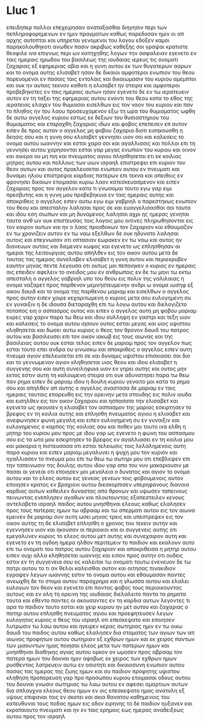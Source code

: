 # Lluc 1
επειδηπερ πολλοι επεχειρησαν αναταξασθαι διηγησιν περι των πεπληροφορημενων εν ημιν πραγματων
καθως παρεδοσαν ημιν οι απ αρχης αυτοπται και υπηρεται γενομενοι του λογου 
εδοξεν καμοι παρηκολουθηκοτι ανωθεν πασιν ακριβως καθεξης σοι γραψαι κρατιστε θεοφιλε
ινα επιγνως περι ων κατηχηθης λογων την ασφαλειαν
εγενετο εν ταις ημεραις ηρωδου του βασιλεως της ιουδαιας ιερευς τις ονοματι ζαχαριας εξ εφημεριας αβια και η γυνη αυτου εκ των θυγατερων ααρων και το ονομα αυτης ελισαβετ
ησαν δε δικαιοι αμφοτεροι ενωπιον του θεου πορευομενοι εν πασαις ταις εντολαις και δικαιωμασιν του κυριου αμεμπτοι
και ουκ ην αυτοις τεκνον καθοτι η ελισαβετ ην στειρα και αμφοτεροι προβεβηκοτες εν ταις ημεραις αυτων ησαν
εγενετο δε εν τω ιερατευειν αυτον εν τη ταξει της εφημεριας αυτου εναντι του θεου
κατα το εθος της ιερατειας ελαχεν του θυμιασαι εισελθων εις τον ναον του κυριου
και παν το πληθος ην του λαου προσευχομενον εξω τη ωρα του θυμιαματος
ωφθη δε αυτω αγγελος κυριου εστως εκ δεξιων του θυσιαστηριου του θυμιαματος 
και εταραχθη ζαχαριας ιδων και φοβος επεπεσεν επ αυτον
ειπεν δε προς αυτον ο αγγελος μη φοβου ζαχαρια διοτι εισηκουσθη η δεησις σου και η γυνη σου ελισαβετ γεννησει υιον σοι και καλεσεις το ονομα αυτου ιωαννην
και εσται χαρα σοι και αγαλλιασις και πολλοι επι τη γεννησει αυτου χαρησονται
εσται γαρ μεγας ενωπιον του κυριου και οινον και σικερα ου μη πιη και πνευματος αγιου πλησθησεται ετι εκ κοιλιας μητρος αυτου
και πολλους των υιων ισραηλ επιστρεψει επι κυριον τον θεον αυτων
και αυτος προελευσεται ενωπιον αυτου εν πνευματι και δυναμει ηλιου επιστρεψαι καρδιας πατερων επι τεκνα και απειθεις εν φρονησει δικαιων ετοιμασαι κυριω λαον κατεσκευασμενον
και ειπεν ζαχαριας προς τον αγγελον κατα τι γνωσομαι τουτο εγω γαρ ειμι πρεσβυτης και η γυνη μου προβεβηκυια εν ταις ημεραις αυτης
και αποκριθεις ο αγγελος ειπεν αυτω εγω ειμι γαβριηλ ο παρεστηκως ενωπιον του θεου και απεσταλην λαλησαι προς σε και ευαγγελισασθαι σοι ταυτα
και ιδου εση σιωπων και μη δυναμενος λαλησαι αχρι ης ημερας γενηται ταυτα ανθ ων ουκ επιστευσας τοις λογοις μου οιτινες πληρωθησονται εις τον καιρον αυτων
και ην ο λαος προσδοκων τον ζαχαριαν και εθαυμαζον εν τω χρονιζειν αυτον εν τω ναω
εξελθων δε ουκ ηδυνατο λαλησαι αυτοις και επεγνωσαν οτι οπτασιαν εωρακεν εν τω ναω και αυτος ην διανευων αυτοις και διεμενεν κωφος
και εγενετο ως επλησθησαν αι ημεραι της λειτουργιας αυτου απηλθεν εις τον οικον αυτου
μετα δε ταυτας τας ημερας συνελαβεν ελισαβετ η γυνη αυτου και περιεκρυβεν εαυτην μηνας πεντε λεγουσα
οτι ουτως μοι πεποιηκεν ο κυριος εν ημεραις αις επειδεν αφελειν το ονειδος μου εν ανθρωποις
εν δε τω μηνι τω εκτω απεσταλη ο αγγελος γαβριηλ υπο του θεου εις πολιν της γαλιλαιας η ονομα ναζαρετ
προς παρθενον μεμνηστευμενην ανδρι ω ονομα ιωσηφ εξ οικου δαυιδ και το ονομα της παρθενου μαριαμ
και εισελθων ο αγγελος προς αυτην ειπεν χαιρε κεχαριτωμενη ο κυριος μετα σου ευλογημενη συ εν γυναιξιν
η δε ιδουσα διεταραχθη επι τω λογω αυτου και διελογιζετο ποταπος ειη ο ασπασμος ουτος
και ειπεν ο αγγελος αυτη μη φοβου μαριαμ ευρες γαρ χαριν παρα τω θεω
και ιδου συλληψη εν γαστρι και τεξη υιον και καλεσεις το ονομα αυτου ιησουν 
ουτος εσται μεγας και υιος υψιστου κληθησεται και δωσει αυτω κυριος ο θεος τον θρονον δαυιδ του πατρος αυτου
και βασιλευσει επι τον οικον ιακωβ εις τους αιωνας και της βασιλειας αυτου ουκ εσται τελος
ειπεν δε μαριαμ προς τον αγγελον πως εσται τουτο επει ανδρα ου γινωσκω
και αποκριθεις ο αγγελος ειπεν αυτη πνευμα αγιον επελευσεται επι σε και δυναμις υψιστου επισκιασει σοι διο και το γεννωμενον αγιον κληθησεται υιος θεου
και ιδου ελισαβετ η συγγενης σου και αυτη συνειληφυια υιον εν γηρει αυτης και ουτος μην εκτος εστιν αυτη τη καλουμενη στειρα
οτι ουκ αδυνατησει παρα τω θεω παν ρημα
ειπεν δε μαριαμ ιδου η δουλη κυριου γενοιτο μοι κατα το ρημα σου και απηλθεν απ αυτης ο αγγελος
αναστασα δε μαριαμ εν ταις ημεραις ταυταις επορευθη εις την ορεινην μετα σπουδης εις πολιν ιουδα
και εισηλθεν εις τον οικον ζαχαριου και ησπασατο την ελισαβετ
και εγενετο ως ηκουσεν η ελισαβετ τον ασπασμον της μαριας εσκιρτησεν το βρεφος εν τη κοιλια αυτης και επλησθη πνευματος αγιου η ελισαβετ
και ανεφωνησεν φωνη μεγαλη και ειπεν ευλογημενη συ εν γυναιξιν και ευλογημενος ο καρπος της κοιλιας σου
και ποθεν μοι τουτο ινα ελθη η μητηρ του κυριου μου προς με
ιδου γαρ ως εγενετο η φωνη του ασπασμου σου εις τα ωτα μου εσκιρτησεν το βρεφος εν αγαλλιασει εν τη κοιλια μου
και μακαρια η πιστευσασα οτι εσται τελειωσις τοις λελαλημενοις αυτη παρα κυριου
και ειπεν μαριαμ μεγαλυνει η ψυχη μου τον κυριον
και ηγαλλιασεν το πνευμα μου επι τω θεω τω σωτηρι μου
οτι επεβλεψεν επι την ταπεινωσιν της δουλης αυτου ιδου γαρ απο του νυν μακαριουσιν με πασαι αι γενεαι
οτι εποιησεν μοι μεγαλεια ο δυνατος και αγιον το ονομα αυτου
και το ελεος αυτου εις γενεας γενεων τοις φοβουμενοις αυτον
εποιησεν κρατος εν βραχιονι αυτου διεσκορπισεν υπερηφανους διανοια καρδιας αυτων
καθειλεν δυναστας απο θρονων και υψωσεν ταπεινους
πεινωντας ενεπλησεν αγαθων και πλουτουντας εξαπεστειλεν κενους
αντελαβετο ισραηλ παιδος αυτου μνησθηναι ελεους
καθως ελαλησεν προς τους πατερας ημων τω αβρααμ και τω σπερματι αυτου εις τον αιωνα
εμεινεν δε μαριαμ συν αυτη ωσει μηνας τρεις και υπεστρεψεν εις τον οικον αυτης
τη δε ελισαβετ επλησθη ο χρονος του τεκειν αυτην και εγεννησεν υιον
και ηκουσαν οι περιοικοι και οι συγγενεις αυτης οτι εμεγαλυνεν κυριος το ελεος αυτου μετ αυτης και συνεχαιρον αυτη
και εγενετο εν τη ογδοη ημερα ηλθον περιτεμειν το παιδιον και εκαλουν αυτο επι τω ονοματι του πατρος αυτου ζαχαριαν
και αποκριθεισα η μητηρ αυτου ειπεν ουχι αλλα κληθησεται ιωαννης
και ειπον προς αυτην οτι ουδεις εστιν εν τη συγγενεια σου ος καλειται τω ονοματι τουτω
ενενευον δε τω πατρι αυτου το τι αν θελοι καλεισθαι αυτον 
και αιτησας πινακιδιον εγραψεν λεγων ιωαννης εστιν το ονομα αυτου και εθαυμασαν παντες
ανεωχθη δε το στομα αυτου παραχρημα και η γλωσσα αυτου και ελαλει ευλογων τον θεον
και εγενετο επι παντας φοβος τους περιοικουντας αυτους και εν ολη τη ορεινη της ιουδαιας διελαλειτο παντα τα ρηματα ταυτα
και εθεντο παντες οι ακουσαντες εν τη καρδια αυτων λεγοντες τι αρα το παιδιον τουτο εσται και χειρ κυριου ην μετ αυτου
και ζαχαριας ο πατηρ αυτου επλησθη πνευματος αγιου και προεφητευσεν λεγων 
ευλογητος κυριος ο θεος του ισραηλ οτι επεσκεψατο και εποιησεν λυτρωσιν τω λαω αυτου
και ηγειρεν κερας σωτηριας ημιν εν τω οικω δαυιδ του παιδος αυτου
καθως ελαλησεν δια στοματος των αγιων των απ αιωνος προφητων αυτου
σωτηριαν εξ εχθρων ημων και εκ χειρος παντων των μισουντων ημας
ποιησαι ελεος μετα των πατερων ημων και μνησθηναι διαθηκης αγιας αυτου 
ορκον ον ωμοσεν προς αβρααμ τον πατερα ημων του δουναι ημιν
αφοβως εκ χειρος των εχθρων ημων ρυσθεντας λατρευειν αυτω
εν οσιοτητι και δικαιοσυνη ενωπιον αυτου πασας τας ημερας της ζωης ημων 
και συ παιδιον προφητης υψιστου κληθηση προπορευση γαρ προ προσωπου κυριου ετοιμασαι οδους αυτου
του δουναι γνωσιν σωτηριας τω λαω αυτου εν αφεσει αμαρτιων αυτων
δια σπλαγχνα ελεους θεου ημων εν οις επεσκεψατο ημας ανατολη εξ υψους
επιφαναι τοις εν σκοτει και σκια θανατου καθημενοις του κατευθυναι τους ποδας ημων εις οδον ειρηνης
το δε παιδιον ηυξανεν και εκραταιουτο πνευματι και ην εν ταις ερημοις εως ημερας αναδειξεως αυτου προς τον ισραηλ
